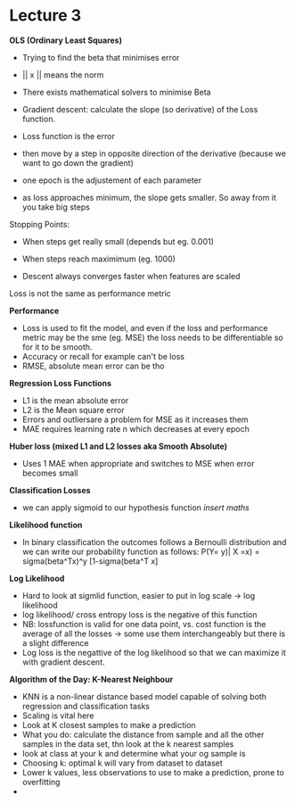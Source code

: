 # Lecture 3 


**OLS (Ordinary Least Squares)**

- Trying to find the beta that minimises error
- || x || means the norm 
- There exists mathematical solvers to minimise Beta

- Gradient descent: calculate the slope (so derivative) of the Loss function.
- Loss function is the error
- then move by a step in opposite direction of the derivative (because we want to go down the gradient)
- one epoch is the adjustement of each parameter
- as loss approaches minimum, the slope gets smaller. So away from it you take big steps

Stopping Points:
- When steps get really small (depends but eg. 0.001)
- When steps reach maximimum (eg. 1000)

- Descent always converges faster when features are scaled


Loss is not the same as performance metric

**Performance**

- Loss is used to fit the model, and even if the loss and performance metric may be the sme (eg. MSE) the loss needs to be differentiable so for it to be smooth.
- Accuracy or recall for example can't be loss
- RMSE, absolute mean error can be tho

**Regression Loss Functions**

- L1 is the mean absolute error
- L2 is the Mean square error 
- Errors and outliersare a problem for MSE as it increases them 
- MAE requires learning rate n which decreases at every epoch 

**Huber loss (mixed L1 and L2 losses aka Smooth Absolute)**
- Uses 1 MAE when appropriate and switches to MSE when error becomes small

**Classification Losses**
- we can apply sigmoid to our hypothesis function
*insert maths*

**Likelihood function**
- In binary classification the outcomes follows a Bernoulli distribution and we can write our probability function as follows:
P(Y= y)| X =x) = sigma(beta^Tx)^y [1-sigma(beta^T x] 

**Log Likelihood**
- Hard to look at sigmlid function, easier to put in log scale -> log likelihood
- log likelihood/ cross entropy loss is the negative of this function 
- NB: lossfunction is valid for one data point, vs. cost function is the average of all the losses -> some use them interchangeably but there is a slight difference
- Log loss is the negattive of the log likelihood so that we can maximize it with gradient descent.

**Algorithm of the Day: K-Nearest Neighbour**
- KNN is a non-linear distance based model capable of solving both regression and classification tasks
- Scaling is vital here
- Look at K closest samples to make a prediction
- What you do: calculate the distance from sample and all the other samples in the data set, thn look at the k nearest samples 
- look at class at your k and determine what your og sample is
- Choosing k: optimal k will vary from dataset to dataset
- Lower k values, less observations to use to make a prediction, prone to overfitting
- 



















